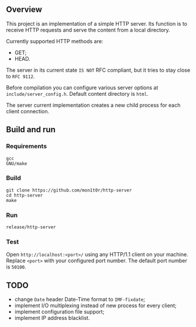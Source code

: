 ## Overview
This project is an implementation of a simple HTTP server. Its function is to
receive HTTP requests and serve the content from a local directory.

Currently supported HTTP methods are:
 - GET;
 - HEAD.

The server in its current state `IS NOT` RFC compliant, but it tries to stay
close to `RFC 9112`.

Before compilation you can configure various server options at
`include/server_config.h`. Default content directory is `html`.

The server current implementation creates a new child process for each client
connection.

## Build and run
### Requirements
```
gcc
GNU/make
```

### Build
```
git clone https://github.com/mon1t0r/http-server
cd http-server
make
```

### Run
```
release/http-server
```

### Test
Open `http://localhost:<port>/` using any HTTP/1.1 client on your
machine. Replace `<port>` with your configured port number. The default port
number is `50100`.

## TODO
 - change `Date` header Date-Time format to `IMF-fixdate`;
 - implement I/O multiplexing instead of new process for every client;
 - implement configuration file support;
 - implement IP address blacklist.

